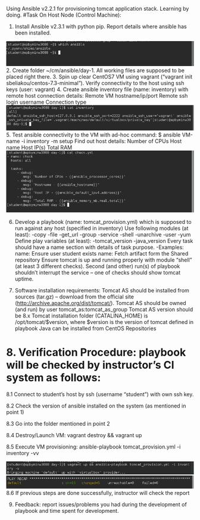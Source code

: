 Using Ansible v2.2.1 for provisioning tomcat application stack. Learning by doing.
#Task
On Host Node (Control Machine):
1. Install Ansible v2.3.1 with python pip. Report details where ansible has been installed.
<img src="resources/Screenshot from 2017-08-02 08-59-24.png">
2. Create folder ~/cm/ansible/day-1. All working files are supposed to be placed right there.
3. Spin up clear CentOS7 VM using vagrant (“vagrant init sbeliakou/centos-7.3-minimal”). Verify connectivity to the host using ssh keys (user: vagrant)
4. Create ansible inventory file (name: inventory) with remote host connection details:
Remote VM hostname/ip/port
Remote ssh login username
Connection type
<img src="resources/Screenshot from 2017-08-02 09-02-28.png">
5. Test ansible connectivity to the VM with ad-hoc command: 
$ ansible VM-name -i inventory -m setup
Find out host details:
Number of CPUs
Host name
Host IP(s)
Total RAM
<img src="resources/Screenshot from 2017-08-02 09-03-47.png">

6. Develop a playbook (name: tomcat_provision.yml) which is supposed to run against any host (specified in inventory)
Use following modules (at least):
-copy
-file
-get_url
-group
-service
-shell
-unarchive
-user
-yum
Define play variables (at least):
-tomcat_version
-java_version
Every task should have a name section with details of task purpose.
-Examples:
name: Ensure user student exists
name: Fetch artifact form the Shared repository
Ensure tomcat is up and running properly with module “shell” (at least 3 different checks).
Second (and other) run(s) of playbook shouldn’t interrupt the service – one of checks should show tomcat uptime.

7. Software installation requirements:
Tomcat AS should be installed from sources (tar.gz) – download from the official site (http://archive.apache.org/dist/tomcat/).
Tomcat AS should be owned (and run) by user tomcat_as:tomcat_as_group
Tomcat AS version should be 8.x
Tomcat installation folder (CATALINA_HOME) is /opt/tomcat/$version, where $version is the version of tomcat defined in playbook
Java can be installed from CentOS Repositories

# 8. Verification Procedure: playbook will be checked by instructor’s CI system as follows:

8.1 Connect to student’s host by ssh (username “student”) with own ssh key.

8.2 Check the version of ansible installed on the system (as mentioned in point 1)

8.3 Go into the folder mentioned in point 2

8.4 Destroy/Launch VM: vagrant destroy && vagrant up

8.5 Execute VM provisioning: ansible-playbook tomcat_provision.yml -i inventory -vv 

<img src="resources/Screenshot from 2017-08-02 09-07-36.png">
<img src="resources/Screenshot from 2017-08-02 09-07-44.png">
8.6 If previous steps are done successfully, instructor will check the report

9. Feedback: report issues/problems you had during the development of playbook and time spent for development.
